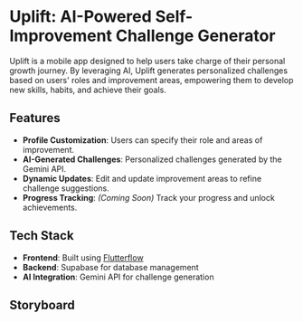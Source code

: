 # Uplift: AI-Powered Self-Improvement Challenge Generator

Uplift is a mobile app designed to help users take charge of their personal growth journey. By leveraging AI, Uplift generates personalized challenges based on users' roles and improvement areas, empowering them to develop new skills, habits, and achieve their goals.

## Features
- **Profile Customization**: Users can specify their role and areas of improvement.
- **AI-Generated Challenges**: Personalized challenges generated by the Gemini API.
- **Dynamic Updates**: Edit and update improvement areas to refine challenge suggestions.
- **Progress Tracking**: *(Coming Soon)* Track your progress and unlock achievements.

## Tech Stack
- **Frontend**: Built using [Flutterflow](https://flutterflow.io)  
- **Backend**: Supabase for database management  
- **AI Integration**: Gemini API for challenge generation

## Storyboard
